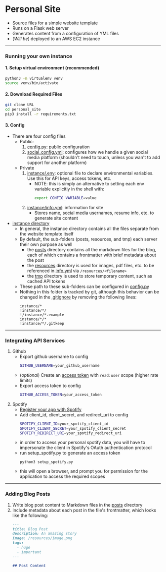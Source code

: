 # Personal Site
 - Source files for a simple website template
 - Runs on a Flask web server
 - Generates content from a configuration of YML files
 - (*Will be*) deployed to an AWS EC2 instance 

---

### Running your own instance
#### 1. Setup virtual environment (recommended)
```bash
python3 -m virtualenv venv
source venv/bin/activate
```
#### 2. Download Required Files
```bash
git clone URL
cd personal_site
pip3 install -r requirements.txt
```
#### 3. Config
- There are four config files
    - Public: 
        1. [config.py](config.py): public configuration
        2. [social_config.yml](social_config.yml): configures how we handle a given social media platform (shouldn't need to touch, unless you wan't to add support for another platform)
    - Private
        1. [instance/.env](instance/.env):  optional file to declare environmental variables.  Use this for API keys, access tokens, etc.
            - NOTE: this is simply an alternative to setting each env variable explicitly in the shell with: 
              ```bash
              export CONFIG_VARIABLE=value
              ```
        2. [instance/info.yml](instance/info.yml): information for site
           - Stores name, social media usernames, resume info, etc. to generate site content
- [instance directory](instance)
     - In general, the instance directory contains all the files separate from the website template itself
     - By default, the sub-folders (posts, resources, and tmp) each server their own purpose as well
         - the [posts](instance/posts) directory contains all the markdown files for the blog, each of which contains a frontmatter with brief metadata about the post
         - the [resources](instance/resources) directory is used for images, pdf files, etc. to be referenced in [info.yml](instance/info.yml) via `/resources/<filename>`
         - the [tmp](instance/tmp) directory is used to store temporary content, such as cached API tokens
    - These path to these sub-folders can be configured in [config.py](config.py)
    - Nothing in this folder is tracked by git, although this behavior can be changed in the [.gitignore](.gitignore) by removing the following lines:
        ```gitignore
        instance/*
        !instance/*/
        !/instance/*.example
        instance/*/*
        !instance/*/.gitkeep
        ```
---

### Integrating API Services
1. Github
    - Export github username to config
        ```bash
        GITHUB_USERNAME=your_github_username
       ```
   - (*optional*) Create an [access token](https://help.github.com/en/github/authenticating-to-github/creating-a-personal-access-token-for-the-command-line) with `read:user` scope (higher rate limits)
   - Export access token to config
        ```bash
        GITHUB_ACCESS_TOKEN=your_access_token
        ```
2. Spotify
    - [Register your app with Spotify](https://developer.spotify.com/dashboard/applications)
    - Add client_id, client_secret, and redirect_uri to config
        ```bash
        SPOTIFY_CLIENT_ID=your_spotify_client_id
        SPOTIFY_CLIENT_SECRET=your_spotify_client_secret
        SPOTIFY_REDIRECT_URI=your_spotify_redirect_uri 
        ```
   - in order to access your personal spotify data, you will have to impersonate the client in Spotify's OAuth authentication protocol
   - run setup_spotify.py to generate an access token
        ```python3
        python3 setup_spotify.py
        ```
   - this will open a browser, and prompt you for permission for the application to access the required scopes

---
### Adding Blog Posts
1. Write blog post content to Markdown files in the [posts](instance/posts) directory
2. Include metadata about each post in the file's frontmatter, which looks like the following:
    ```markdown
    ---
    title: Blog Post
    description: An amazing story
    image: /resources/image.png
    tags:
      - huge
      - important
    ---
   
    ## Post Content
    ```
